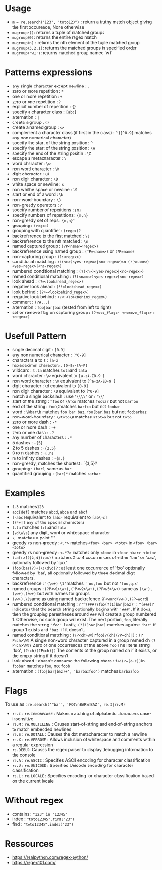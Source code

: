 
# Usage
 - `m = re.search("123", "toto123")` : return a truthy match object giving the first occurence, None otherwise
 - `m.groups()`: returns a tuple of matched groups
 - `m.group(0)`: returns the entire regex match
 - `m.group(n)` : returns the nth element of the tuple matched group
 - `m.group(3,2,1)`: returns the matched groups in specified order
 - `m.group('w1')`: returns matched group named 'w1'


# Patterns expressions
 - any single character except newline : `.`
 - zero or more repetition : `*`
 - one or more repetition : `+`
 - zero or one repetition : `?`
 - explicit number of repetition : `{}`
 - specify a character class : `[abc]`
 - alternation : `|`
 - create a group : `()`
 - create a named group : `<>`
 - complement a character class (if first in the class) : `^` (`[^0-9]` matches any non numerical character)
 - specify the start of the string position : `^`
 - specify the start of the string position : `\A`
 - specify the end of the string positin : `\Z`
 - escape a metacharacter : `\`
 - word character : `\w`
 - non word character : `\W`
 - digit character : `\d`
 - non digit character : `\D`
 - white space or newline : `s`
 - non whithe space or newline : `\S`
 - start or end of a word : `\b`
 - non-word-boundary : `\B`
 - non-greedy operators : `?`
 - specify number of repetitions : `{m}`
 - specify numbers of repetitions : `{m,n}`
 - non-greedy set of reps : `{m,n}?`
 - grouping : `(regex)`
 - grouping with quantifier : `(regex)?`
 - backreference to the first matched : `\1`
 - backreference to the nth matched : `\n`
 - named captured group : `(?P<name><regex>)`
 - backreference using named group : `(?P=<name>)` or `(?P=name)`
 - non-capturing group : `(?:<regex>)`
 - conditional matching : `(?(<n>)<yes-regex>|<no-regex>)`or  `(?(<name>)<yes-regex>|<no-regex>)`
 - numbered conditional matching : `(?(<n>)<yes-regex>|<no-regex>)`
 - named conditional matching : `(?(<name>)<yes-regex>|<no-regex>)`
 - look ahead : `(?=<lookahead_regex>)`
 - negative look ahead : `(?!<lookahead_regex>)`
 - look behind : `(?<=<lookbehind_regex>)`
 - negative look behind : `(?<!<lookbehind_regex>)`
 - comment : `(?#...)`
 - alternation : `foo|bar|baz` (tested from left to right)
 - set or remove flag on capturing group : `(?<set_flags>-<remove_flags>:<regex>)`
 
 
# Usefull Pattern
 - single decimal digit : `[0-9]`
 - any non numerical character : `[^0-9]`
 - characters a to z : `[a-z]`
 - hexadecimal characters : `[0-9a-fA-F]`
 - wildcard : `t.ta` matches `tota`and `tata`
 - word character : `\w` equivalent to `[a-zA-Z0-9_]`
 - non word character : `\W` equivalent to `[^a-zA-Z0-9_]`
 - digit character : `\d`  equivalent to `[0-9]`
 - non digit character : `\D` equivalent to `[^0-9]`
 - match a single backslash : use `'\\\\'` or `r'\\'`
 - start of the string : `^foo` or `\Afoo` matches `foobar` but not `barfoo`
 - end of the string : `foo\Z`matches `barfoo` but not `foobar`
 - word : `\bbar\b` matches `foo bar baz`, `foo(bar)baz` but not `foobarbaz`
 - non-word-boundary : `\Btoto\B` matches `atotoa` but not `toto`
 - zero or more dash : `-*`
 - one or more dash : `-+`
 - zero or one dash : `-?`
 - any number of characters : `.*`
 - 5 dashes : `-{5}`
 - 2 to 5 dashes : `-{2,5}`
 - 0 to n dashes : `-{,n}`
 - m to infinty dashes : `-{m,}`
 - non-greedy, matches the shortest : `{3,5}?
 - grouping : `(bar)`, same as `bar`
 - quantified grouping : `(bar)*` matches `barbar`

# Examples
 - `1.3` matches`123`
 - `abc[def]` matches `abcd`, `abce` and `abcf`
 - `[-abc]`equivalent to `[abc-]`equivalent to `[ab\-c]`
 - `[)*+|]` any of the special characters
 - `t.ta` matches `tota`and `tata`
 - `[\d\w\s]` any digit, word or whitespace character
 - `\.` matches a point "."
 - greedy vs non-greedy : `<.*>` matches `<foo> <bar> <toto>` in `<foo> <bar> <toto>`
 - greedy vs non-greedy : `<.*?>` matches only `<foo>` in `<foo> <bar> <toto>`
 - `(ba[rz]){2,4}(qux)?` matches 2 to 4 occurrences of either 'bar' or 'baz', optionally followed by 'qux'
 - `(foo(bar)?)+(\d\d\d)?` : at least one occurrence of 'foo' optionally followed by 'bar', all optionally followed by three decimal digit characters.
 - backreference : `'(\w+),\1'`matches `'foo,foo'`but not `'foo,qux'`
 - named groups : `(?P<w1>\w+),(?P<w2>\w+),(?P<w3>\w+)` same as `(\w+),(\w+),(\w+)` but with names for groups
 - `(\w+),\1`same as using named-backrefence `?P<word>\w+),(?P=word)`
 - numbered conditional matching : `r'^(###)?foo(?(1)bar|baz)'` : `^(###)?` indicates that the search string optionally begins with `'###'`. If it does, then the grouping parentheses around `###` will create a group numbered 1. Otherwise, no such group will exist. The next portion, `foo`, literally matches the string `'foo'`. Lastly, `(?(1)bar|baz)` matches against `'bar'` if group 1 exists and `'baz'` if it doesn’t.
 - named conditional matching : `(?P<ch>\W)?foo(?(ch)(?P=ch)|)`  : `(?P<ch>\W)` A single non-word character, captured in a group named ch `(?P<ch>\W)?` Zero or one occurrences of the above `foo` The literal string 'foo', `(?(ch)(?P=ch)|)` The contents of the group named ch if it exists, or the empty string if it doesn’t
 - look ahead : doesn't consume the following chars : `foo(?=[a-z])`in `foobar` matches `foo`, not `foob`
 - alternation : `(foo|bar|baz)+', 'barbazfoo')` matches `barbazfoo`


# Flags
To use as : `re.search('^bar', 'FOO\nBAR\nBAZ', re.I|re.M)`
 - `re.I` : `re.IGNORECASE` : Makes matching of alphabetic characters case-insensitive
 - `re.M` : `re.MULTILINE` : Causes start-of-string and end-of-string anchors to match embedded newlines
 - `re.S` : `re.DOTALL` : Causes the dot metacharacter to match a newline
 - `re.X` : `re.VERBOSE` : Allows inclusion of whitespace and comments within a regular expression
 - `re.DEBUG`: Causes the regex parser to display debugging information to the console
 - `re.A` : `re.ASCII` : Specifies ASCII encoding for character classification
 - `re.U` : `re.UNICODE` : Specifies Unicode encoding for character classification
 - `re.L` : `re.LOCALE` : Specifies encoding for character classification based on the current locale

# Without regex
 - contains : `"123" in "12345"`
 - index : `"toto12345".find("23")`
 - find : `"toto12345".index("23")`


# Ressources 
- https://realpython.com/regex-python/
- https://regex101.com/